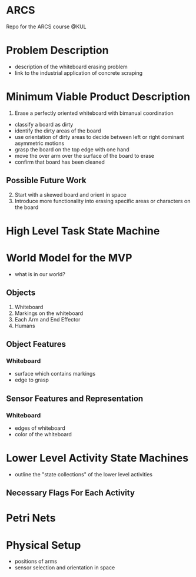 # ARCS
Repo for the ARCS course @KUL

# Problem Description
- description of the whiteboard erasing problem
- link to the industrial application of concrete scraping

# Minimum Viable Product Description

1. Erase a perfectly oriented whiteboard with bimanual coordination
  - classify a board as dirty
  - identify the dirty areas of the board
  - use orientation of dirty areas to decide between left or right dominant asymmetric motions
  - grasp the board on the top edge with one hand
  - move the over arm over the surface of the board to erase
  - confirm that board has been cleaned

## Possible Future Work

2. Start with a skewed board and orient in space
3. Introduce more functionality into erasing specific areas or characters on the board

# High Level Task State Machine

# World Model for the MVP

- what is in our world?

## Objects

1. Whiteboard
2. Markings on the whiteboard
3. Each Arm and End Effector
4. Humans

## Object Features

### Whiteboard
- surface which contains markings
- edge to grasp

## Sensor Features and Representation

### Whiteboard
- edges of whiteboard
- color of the whiteboard

# Lower Level Activity State Machines

- outline the "state collections" of the lower level activities

## Necessary Flags For Each Activity

# Petri Nets

# Physical Setup
- positions of arms
- sensor selection and orientation in space
